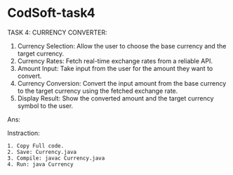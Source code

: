 # CodSoft-task4

TASK 4: CURRENCY CONVERTER:
1.	Currency Selection: Allow the user to choose the base currency and the target currency.
2.	Currency Rates: Fetch real-time exchange rates from a reliable API.
3.	Amount Input: Take input from the user for the amount they want to convert.
4.	Currency Conversion: Convert the input amount from the base currency to the target currency using the fetched exchange rate.
5.	Display Result: Show the converted amount and the target currency symbol to the user.


Ans:

Instraction:

 	1. Copy Full code.
 	2. Save: Currency.java
 	3. Compile: javac Currency.java
 	4. Run: java Currency
